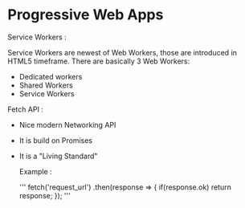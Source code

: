 # Progressive Web Apps

Service Workers :

Service Workers are newest of Web Workers, those are introduced in HTML5 timeframe. There are basically 3 Web Workers:
- Dedicated workers
- Shared Workers
- Service Workers

Fetch API :
- Nice modern Networking API
- It is build on Promises
- It is a "Living Standard"

   Example :
  
  '''
   fetch('request_url')
   .then(response => {
     if(response.ok)
          return response;
    });
   '''

     
